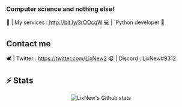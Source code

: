 ### Computer science and nothing else! 

🤝 | My services : http://bit.ly/3rOOcqW
💻 | `Python developer 🐍

## Contact me
🕊️ | Twitter : https://twitter.com/LixNew2
🎧 | Discord : LixNew#9312

## ⚡ Stats
<p align="center">

  <img src="https://github-readme-stats.vercel.app/api?username=LixNew2&theme=tokyonight&show_icons=true&count_private=true" alt="LixNew's Github stats">
</p>
